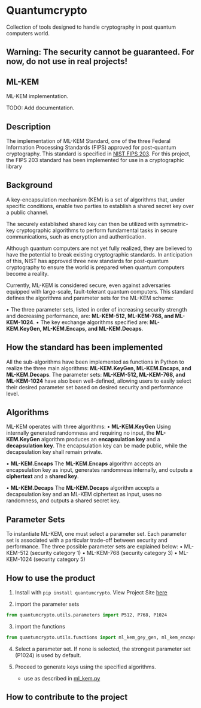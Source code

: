 # Quantumcrypto  
Collection of tools designed to handle cryptography in post quantum computers world.

## Warning: The security cannot be guaranteed. For now, do not use in real projects!  

## ML-KEM
ML-KEM implementation.

TODO: Add documentation.

## Description
The implementation of ML-KEM Standard, one of the three Federal Information Processing Standards (FIPS) approved for post-quantum cryptography. 
This standard is specified in [NIST FIPS 203](https://csrc.nist.gov/pubs/fips/203/final).
For this project, the FIPS 203 standard has been implemented for use in a cryptographic library



## Background
A key-encapsulation mechanism (KEM) is a set of algorithms that, under specific conditions, enable two parties to establish a shared secret key over a public channel.

The securely established shared key can then be utilized with symmetric-key cryptographic algorithms to perform fundamental tasks in secure communications, such as encryption and authentication.

Although quantum computers are not yet fully realized, they are believed to have the potential to break existing cryptographic standards. In anticipation of this, NIST has approved three new standards for post-quantum cryptography to ensure the world is prepared when quantum computers become a reality.

Currently, ML-KEM is considered secure, even against adversaries equipped with large-scale, fault-tolerant quantum computers. This standard defines the algorithms and parameter sets for the ML-KEM scheme:

• The three parameter sets, listed in order of increasing security strength and decreasing performance, are: **ML-KEM-512, ML-KEM-768, and ML-KEM-1024**.
• The key exchange algorithms specified are: **ML-KEM.KeyGen, ML-KEM.Encaps, and ML-KEM.Decaps**.


## How the standard has been implemented
All the sub-algorithms have been implemented as functions in Python to realize the three main algorithms: **ML-KEM.KeyGen, ML-KEM.Encaps, and ML-KEM.Decaps**. The parameter sets: **ML-KEM-512, ML-KEM-768, and ML-KEM-1024** have also been well-defined, allowing users to easily select their desired parameter set based on desired security and performance level.


## Algorithms
ML-KEM operates with three algorithms: 
• **ML-KEM.KeyGen**
Using internally generated randomness and requiring no input, the **ML-KEM.KeyGen** algorithm produces an **encapsulation key** and a **decapsulation key**. The encapsulation key can be made public, while the decapsulation key shall remain private.

• **ML-KEM.Encaps**
The **ML-KEM.Encaps** algorithm accepts an encapsulation key as input, generates randomness internally, and outputs a **ciphertext** and a **shared key**. 

• **ML-KEM.Decaps**
The **ML-KEM.Decaps** algorithm accepts a decapsulation key and an ML-KEM ciphertext as input, uses no randomness, and outputs a shared secret key.



## Parameter Sets
To instantiate ML-KEM, one must select a parameter set. Each parameter set is associated with a particular trade-off between security and performance. The three possible parameter sets are explained below:
• ML-KEM-512 (security category 1)
• ML-KEM-768 (security category 3)
• ML-KEM-1024 (security category 5)



## How to use the product
1. Install with `pip install quantumcrypto`. View Project Site [here](https://pypi.org/project/quantumcrypto/)

2. import the parameter sets
```python
from quantumcrypto.utils.parameters import P512, P768, P1024
```

3. import the functions
```python
from quantumcrypto.utils.functions import ml_kem_gey_gen, ml_kem_encaps, ml_kem_decaps
```

4. Select a parameter set. If none is selected, the strongest parameter set (P1024) is used by default.

5. Proceed to generate keys using the specified algorithms.

    - use as described in [ml_kem.py](quantumcrypto/ml_kem.py)


## How to contribute to the project
